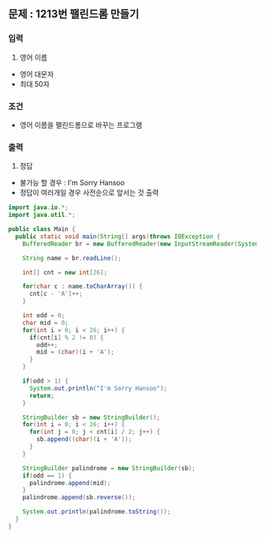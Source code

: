 ## 문제 : 1213번 팰린드롬 만들기 


### 입력 
1. 영어 이름 
- 영어 대문자 
- 최대 50자 

### 조건
- 영어 이름을 팰린드롬으로 바꾸는 프로그램 


### 출력 
1. 정답 
- 불가능 할 경우 : I'm Sorry Hansoo
- 정답이 여러개일 경우 사전순으로 앞서는 것 출력 

```java
import java.io.*;
import java.util.*;

public class Main {
  public static void main(String[] args)throws IOException {
    BufferedReader br = new BufferedReader(new InputStreamReader(System.in));

    String name = br.readLine(); 

    int[] cnt = new int[26];

    for(char c : name.toCharArray()) {
      cnt[c - 'A']++; 
    }

    int odd = 0; 
    char mid = 0; 
    for(int i = 0; i < 26; i++) {
      if(cnt[i] % 2 != 0) {
        odd++;
        mid = (char)(i + 'A');
      }
    }

    if(odd > 1) {
      System.out.println("I'm Sorry Hansoo");
      return; 
    }

    StringBuilder sb = new StringBuilder(); 
    for(int i = 0; i < 26; i++) {
      for(int j = 0; j < cnt[i] / 2; j++) {
        sb.append((char)(i + 'A'));
      }
    }

    StringBuilder palindrome = new StringBuilder(sb); 
    if(odd == 1) {
      palindrome.append(mid);
    }
    palindrome.append(sb.reverse());

    System.out.println(palindrome.toString());
  }
}
```